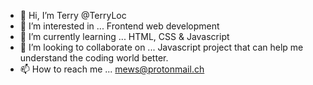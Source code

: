 - 👋 Hi, I’m Terry @TerryLoc
- 👀 I’m interested in ... Frontend web development
- 🌱 I’m currently learning ... HTML, CSS & Javascript
- 💞️ I’m looking to collaborate on ... Javascript project that can help me understand the coding world better.
- 📫 How to reach me ... mews@protonmail.ch

<!---
TerryLoc/TerryLoc is a ✨ special ✨ repository because its `README.md` (this file) appears on your GitHub profile.
You can click the Preview link to take a look at your changes.
--->
